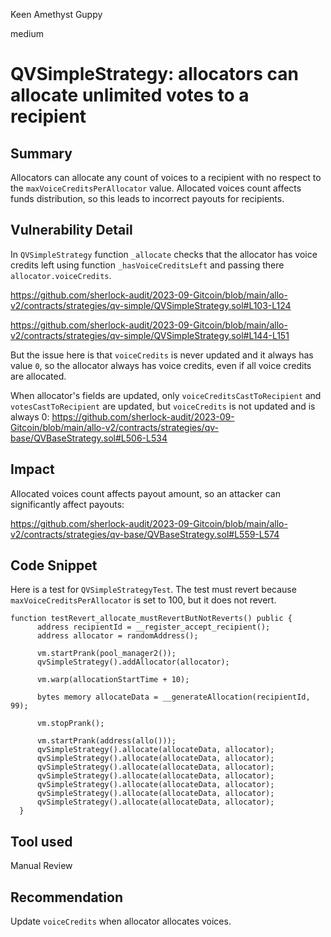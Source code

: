 Keen Amethyst Guppy

medium

# QVSimpleStrategy: allocators can allocate unlimited votes to a recipient
## Summary
Allocators can allocate any count of voices to a recipient with no respect to the `maxVoiceCreditsPerAllocator` value. Allocated voices count affects funds distribution, so this leads to incorrect payouts for recipients.

## Vulnerability Detail
In `QVSimpleStrategy` function `_allocate` checks that the allocator has voice credits left using function `_hasVoiceCreditsLeft` and passing there `allocator.voiceCredits`.

https://github.com/sherlock-audit/2023-09-Gitcoin/blob/main/allo-v2/contracts/strategies/qv-simple/QVSimpleStrategy.sol#L103-L124

https://github.com/sherlock-audit/2023-09-Gitcoin/blob/main/allo-v2/contracts/strategies/qv-simple/QVSimpleStrategy.sol#L144-L151


But the issue here is that `voiceCredits` is never updated and it always has value `0`, so the allocator always has voice credits, even if all voice credits are allocated.

When allocator's fields are updated, only `voiceCreditsCastToRecipient` and `votesCastToRecipient` are updated, but `voiceCredits` is not updated and is always 0: https://github.com/sherlock-audit/2023-09-Gitcoin/blob/main/allo-v2/contracts/strategies/qv-base/QVBaseStrategy.sol#L506-L534

## Impact
Allocated voices count affects payout amount, so an attacker can significantly affect payouts:

https://github.com/sherlock-audit/2023-09-Gitcoin/blob/main/allo-v2/contracts/strategies/qv-base/QVBaseStrategy.sol#L559-L574

## Code Snippet

Here is a test for `QVSimpleStrategyTest`. The test must revert because `maxVoiceCreditsPerAllocator` is set to 100, but it does not revert.

```solidity
function testRevert_allocate_mustRevertButNotReverts() public {
      address recipientId = __register_accept_recipient();
      address allocator = randomAddress();

      vm.startPrank(pool_manager2());
      qvSimpleStrategy().addAllocator(allocator);

      vm.warp(allocationStartTime + 10);

      bytes memory allocateData = __generateAllocation(recipientId, 99);

      vm.stopPrank();

      vm.startPrank(address(allo()));
      qvSimpleStrategy().allocate(allocateData, allocator);
      qvSimpleStrategy().allocate(allocateData, allocator);
      qvSimpleStrategy().allocate(allocateData, allocator);
      qvSimpleStrategy().allocate(allocateData, allocator);
      qvSimpleStrategy().allocate(allocateData, allocator);
      qvSimpleStrategy().allocate(allocateData, allocator);
      qvSimpleStrategy().allocate(allocateData, allocator);
  }
```

## Tool used

Manual Review

## Recommendation
Update `voiceCredits` when allocator allocates voices.
